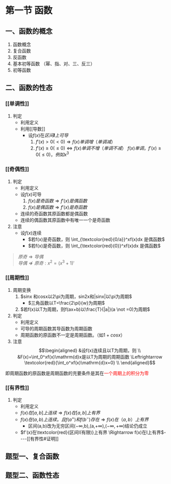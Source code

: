 # 第一节 函数

## 一、函数的概念

1. 函数概念
2. 复合函数
3. 反函数
4. 基本初等函数 （幂、指、对、三、反三）
5. 初等函数

## 二、函数的性态

### [[单调性]]
1. 判定
	- 利用定义
	- 利用[[导数]]
		- 设$f(x)$在*区间**I**上可导*
			1. $f'(x)>0(<0) \Rightarrow f(x)单调增（单调减）$
			2. $f'(x) \ge 0(\le 0) \Leftrightarrow f(x)单调不增（单调不减）$
			$f(x)单调，f'(x)≥0(≤0)，例如x^3$

### [[奇偶性]]
1. 判定
	- 利用定义
	- 设$f(x)$可导
		1. $f(x)是奇函数 \Rightarrow f'(x)是偶函数$ 
		2. $f(x)是偶函数 \Rightarrow f'(x)是奇函数$
	- 连续的奇函数其原函数都是偶函数
	- 连续的偶函数其原函数中有唯一一个是奇函数
2. 注意
	- 设$f(x)$连续
		- $若f(x)是奇函数，则 \int_{\textcolor{red}{0/a}}^xf(x)dx 是偶函数$
		- $若f(x)是奇函数，则 \int_{\textcolor{red}{0}}^xf(x)dx 是偶函数$
	
>  $原奇\Rightarrow 导偶$  
>  $导偶 \nRightarrow 原奇: x^2=(x^3+1)'$

### [[周期性]]
1. 周期变换
	1. $sinx 和cosx以2\pi为周期，sin2x和|sinx|以\pi为周期$
		- $三角函数以T=\frac{2\pi}{w}为周期$
	2. $若f(x)以T为周期，则f(ax+b)以\frac{T}{|a|}(a \not =0)为周期$
2. 判定
	- 利用定义
	- 可导的周期函数其导函数为周期函数
	- 周期函数的原函数不一定是周期函数。（如$1+cosx$）
3. 注意
$$\begin{aligned}
	&设f(x)连续且以T为周期，则 \\ 
	&F(x)=\int_0^xf(x)\mathrm{d}x是以T为周期的周期函数 \Leftrightarrow \textcolor{red}{\int_o^xf(x)\mathrm{d}x=0} \\
\end{aligned}$$

即周期函数的原函数是周期函数的充要条件是其在<span style="color:red">一个周期上的积分为零</span>


### [[有界性]]
  
  1. 判定
	  - 利用定义
	  - $f(x)在[a,b]上连续 \Rightarrow f(x)在[a,b]上有界$
	  - $f(x)在(a,b)上连续，且f(a^+)和f(b^-)存在 \Rightarrow f(x)在（a,b）上有界$
		  - 区间(a,b)改为无穷区间($-\infty$,b),(a,$+\infty$),($-\infty,+\infty$)结论仍成立
	  - $f'(x)在\textcolor{red}{区间I(有限)}上有界 \Rightarrow f(x)在I上有界$----[[有界性#证明]]
   
## 题型一、复合函数

## 题型二、函数性态
